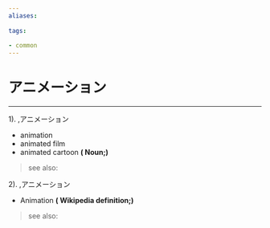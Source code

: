 ```yaml
---
aliases:
    
tags:
    
- common
---
```


# アニメーション
---
1).
,アニメーション

- animation
- animated film
- animated cartoon
**( Noun;)**
> see also: 
            
2).
,アニメーション

- Animation
**( Wikipedia definition;)**
> see also: 
            